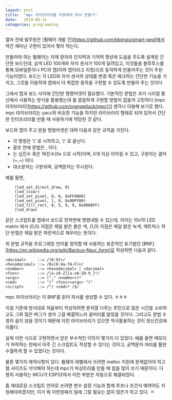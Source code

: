 ```yaml
---
layout: post
title:  "mpc 라이브러리를 이용하여 파서 만들기"
date:   2019-08-31
categories: programming
---
```


얼마 전에 발주받은 [펌웨어 개발 건][https://github.com/bbingju/smart-peg]에서 약간 재미난 구현이 있어서 몇자 적는다.

만들어야 하는 펌웨어는 치매 환자의 인지력과 기억력 향상에 도움을
주도록 설계된 간단한 보드인데, 삼색 LED 100개와 자석 센서가 100개
달려있고, 이것들을 블루투스를 통해 모바일폰이나 PC의 앱(이하 앱이라고
지칭)으로 동작하게 만들어주는 것이 주된 기능이었다. 보드는 각 LED와
자석 센서의 상태를 변경 혹은 체크하는 간단한 기능을 가지고, 그것을
이용하여 앱에서 더 복잡한 동작을 구현할 수 있도록 만들어 주는 것이다.

그래서 앱과 보드 사이에 간단한 명령어셋이 필요했다. 기본적인 문법은
과거 시리얼 통신에서 사용하는 방식을 활용했는데 좀 깔끔하게 구현할
방법이 없을까 고민하다 [mpc라이브러리][https://github.com/orangeduck/mpc]가
생각나 이용해 보기로 했다. mpc 라이브러리는 yacc와
비슷한 기능을 하지만 라이브러리 형태로 되어 있어서 간단한 인터프리터를
만들 때 사용하기에 적당한 것 같다.

보드와 앱이 주고 받을 명령어셋은 대략 다음과 같은 규칙을 가진다.

- 각 명령은 ’(’ 로 시작하고, ’)’ 로 끝난다.
- 괄호 안에 문법은 <command>, <arguments> 이다.
- <arguments> 는 십진수 혹은 16진수(0x 으로 시작)이며, 0개 이상 이어질 수 있고, 구분자는 콤마(~,~) 이다.
- 대소문자는 구분되며, 공백문자는 무시된다.

예를 들면,

```
	(led_set_direct_draw, 0)
	(led_clear)
    (led_set_pixel, 0, 0, 0xFF0000) 
	(led_set_pixel, 1, 0, 0x00FF00)
	(led_fill_rect, 0, 5, 9, 9, 0x0000FF)
	(led_draw)
```

같은 스크립트를 앱에서 보드로 한꺼번에 명령내릴 수 있는데, 의미는
10x10 LED matrix 에서 (0,0) 지점은 제일 밝은 붉은 색, (1,0) 지점은
제일 밝은 녹색, 메트릭스 하단 반절은 제일 밝은 파란색으로 채우라는
뜻이다.

위 문법 규칙을 프로그래밍 언어를 정의할 때 사용하는 표준적인 표기법인
[BNF][https://en.wikipedia.org/wiki/Backus–Naur_form]로 작성하면
다음과 같다.

	<decimal>     ::= /[0-9]+/
    <hexadecimal> ::= /0x[0-9a-fA-F]+/
    <number>      ::= <hexadecimal> | <decimal>
    <func>        ::= /[a-zA-Z][a-zA-Z0-9_]*/
    <args>        ::= ("," <number>)*
    <cmd>         ::= "(" <func><args> ")"
    <script>      ::= /^/ <cmd>* /$/

mpc 라이브러리는 이 BNF를 읽어 파서를 생성할 수 있다. ㅎㅎㅎ

이걸 기존에 방식대로 처음부터 작성하려면 문자열 다루는 루틴으로 많은
시간을 소비하고도 그와 많은 버그가 생겨 그걸 해결하느라 골머리를
앓았을 것이다. 그러고도 문법 수정이 쉽지 않을 것이기 때문에 이런
라이브러리가 있으면 적극활용하는 것이 정신건강에 이롭다.

실제 이런 식으로 구현하면서 얻은 부수적인 이득이 몇가지 더
있었다. 예를 들면 메모리가 허락하는 한에서 아주 긴 스크립트도 작성할
수 있다는 것이고, 공백문자 처리를 훨씬 수월하게 할 수 있었다는 것이다.

물론 몇가지 제약사항이 있다. 펌웨어 레벨에서 쓰려면 malloc 지원에
문제없어야 하고 램 사이즈도 넉넉해야 하는데 mpc가 파싱트리를 만들 때
힙을 많이 쓰기 때문이다. 다행히 사용하는 MCU가 ESP32여서 이런 부분은
자동으로 해결되었다.

좀 제대로된 스크립트 언어로 쓰려면 변수 설정 기능과 함께 루프나
조건식 예약어도 지원해야하겠지만, 이거 뭐 이만원짜리 일에 그럴
필요는 없지 않은가 하고 있다. ㅋ
